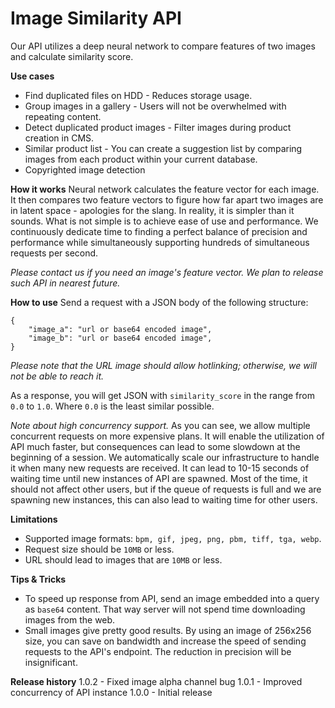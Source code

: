 # Image Similarity API
 
Our API utilizes a deep neural network to compare features of two images and calculate similarity score.

**Use cases**
* Find duplicated files on HDD - Reduces storage usage.
* Group images in a gallery - Users will not be overwhelmed with repeating content.
* Detect duplicated product images - Filter images during product creation in CMS.
* Similar product list - You can create a suggestion list by comparing images from each product within your current database.
* Copyrighted image detection

**How it works**
Neural network calculates the feature vector for each image. It then compares two feature vectors to figure how far apart two images are in latent space - apologies for the slang. In reality, it is simpler than it sounds. What is not simple is to achieve ease of use and performance. We continuously dedicate time to finding a perfect balance of precision and performance while simultaneously supporting hundreds of simultaneous requests per second. 

*Please contact us if you need an image's feature vector. We plan to release such API in nearest future.*

**How to use**
Send a request with a JSON body of the following structure:
```
{
    "image_a": "url or base64 encoded image",
    "image_b": "url or base64 encoded image",
}
```

*Please note that the URL image should allow hotlinking; otherwise, we will not be able to reach it.*

As a response, you will get JSON with `similarity_score` in the range from `0.0` to `1.0`. Where `0.0` is the least similar possible.

_Note about high concurrency support._
As you can see, we allow multiple concurrent requests on more expensive plans. It will enable the utilization of API much faster, but consequences can lead to some slowdown at the beginning of a session. We automatically scale our infrastructure to handle it when many new requests are received. It can lead to 10-15 seconds of waiting time until new instances of API are spawned. Most of the time, it should not affect other users, but if the queue of requests is full and we are spawning new instances, this can also lead to waiting time for other users.

**Limitations**
* Supported image formats: `bpm, gif, jpeg, png, pbm, tiff, tga, webp`.
* Request size should be `10MB` or less.
* URL should lead to images that are `10MB` or less.

**Tips & Tricks**
* To speed up response from API, send an image embedded into a query as `base64` content. That way server will not spend time downloading images from the web.
* Small images give pretty good results. By using an image of 256x256 size, you can save on bandwidth and increase the speed of sending requests to the API's endpoint. The reduction in precision will be insignificant.

**Release history**
1.0.2 - Fixed image alpha channel bug
1.0.1 - Improved concurrency of API instance
1.0.0 - Initial release